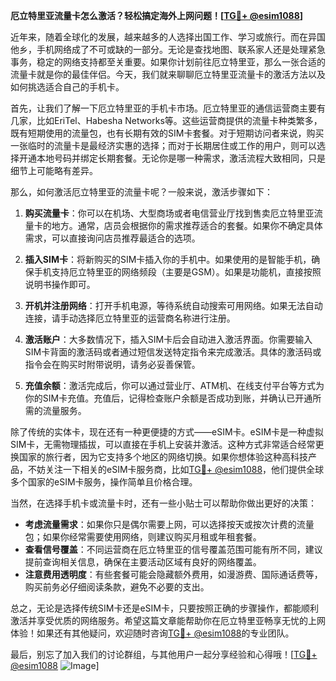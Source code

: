 **厄立特里亚流量卡怎么激活？轻松搞定海外上网问题！[[TG💪+ @esim1088](https://t.me/s/esim1088)]**

近年来，随着全球化的发展，越来越多的人选择出国工作、学习或旅行。而在异国他乡，手机网络成了不可或缺的一部分。无论是查找地图、联系家人还是处理紧急事务，稳定的网络支持都至关重要。如果你计划前往厄立特里亚，那么一张合适的流量卡就是你的最佳伴侣。今天，我们就来聊聊厄立特里亚流量卡的激活方法以及如何挑选适合自己的手机卡。

首先，让我们了解一下厄立特里亚的手机卡市场。厄立特里亚的通信运营商主要有几家，比如EriTel、Habesha Networks等。这些运营商提供的流量卡种类繁多，既有短期使用的流量包，也有长期有效的SIM卡套餐。对于短期访问者来说，购买一张临时的流量卡是最经济实惠的选择；而对于长期居住或工作的用户，则可以选择开通本地号码并绑定长期套餐。无论你是哪一种需求，激活流程大致相同，只是细节上可能略有差异。

那么，如何激活厄立特里亚的流量卡呢？一般来说，激活步骤如下：

1. **购买流量卡**：你可以在机场、大型商场或者电信营业厅找到售卖厄立特里亚流量卡的地方。通常，店员会根据你的需求推荐适合的套餐。如果你不确定具体需求，可以直接询问店员推荐最适合的选项。

2. **插入SIM卡**：将新购买的SIM卡插入你的手机中。如果使用的是智能手机，确保手机支持厄立特里亚的网络频段（主要是GSM）。如果是功能机，直接按照说明书操作即可。

3. **开机并注册网络**：打开手机电源，等待系统自动搜索可用网络。如果无法自动连接，请手动选择厄立特里亚的运营商名称进行注册。

4. **激活账户**：大多数情况下，插入SIM卡后会自动进入激活界面。你需要输入SIM卡背面的激活码或者通过短信发送特定指令来完成激活。具体的激活码或指令会在购买时附带说明，请务必妥善保管。

5. **充值余额**：激活完成后，你可以通过营业厅、ATM机、在线支付平台等方式为你的SIM卡充值。充值后，记得检查账户余额是否成功到账，并确认已开通所需的流量服务。

除了传统的实体卡，现在还有一种更便捷的方式——eSIM卡。eSIM卡是一种虚拟SIM卡，无需物理插拔，可以直接在手机上安装并激活。这种方式非常适合经常更换国家的旅行者，因为它支持多个地区的网络切换。如果你想体验这种高科技产品，不妨关注一下相关的eSIM卡服务商，比如[TG💪+ @esim1088](https://t.me/s/esim1088)，他们提供全球多个国家的eSIM卡服务，操作简单且价格合理。

当然，在选择手机卡或流量卡时，还有一些小贴士可以帮助你做出更好的决策：

- **考虑流量需求**：如果你只是偶尔需要上网，可以选择按天或按次计费的流量包；如果你经常需要使用网络，则建议购买月租或年租套餐。
- **查看信号覆盖**：不同运营商在厄立特里亚的信号覆盖范围可能有所不同，建议提前查询相关信息，确保在主要活动区域有良好的网络覆盖。
- **注意费用透明度**：有些套餐可能会隐藏额外费用，如漫游费、国际通话费等，购买前务必仔细阅读条款，避免不必要的支出。

总之，无论是选择传统SIM卡还是eSIM卡，只要按照正确的步骤操作，都能顺利激活并享受优质的网络服务。希望这篇文章能帮助你在厄立特里亚畅享无忧的上网体验！如果还有其他疑问，欢迎随时咨询[TG💪+ @esim1088](https://t.me/s/esim1088)的专业团队。

最后，别忘了加入我们的讨论群组，与其他用户一起分享经验和心得哦！[[TG💪+ @esim1088](https://t.me/s/esim1088) ![Image](https://i.postimg.cc/4NQfJmqS/Snipaste-2025-05-13-00-14-12.png)]
